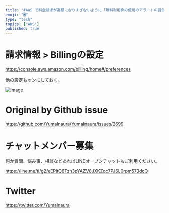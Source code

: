 ```yaml
---
title: "#AWS で料金請求が高額になりすぎないように「無料利用枠の使用のアラートの受信」をオンにする"
emoji: "🖥"
type: "tech"
topics: ["AWS"]
published: true
---
```


# 請求情報 > Billingの設定

https://console.aws.amazon.com/billing/home#/preferences

他の設定もオンにしておく。

![image](https://user-images.githubusercontent.com/13635059/68537057-62c64380-03a1-11ea-9a4b-ed7cf2e7ed79.png)


# Original by Github issue

https://github.com/YumaInaura/YumaInaura/issues/2699








<!-- Update From Qiita API -->

# チャットメンバー募集


何か質問、悩み事、相談などあればLINEオープンチャットもご利用ください。

https://line.me/ti/g2/eEPltQ6Tzh3pYAZV8JXKZqc7PJ6L0rpm573dcQ





# Twitter


https://twitter.com/YumaInaura


<!-- Update From Qiita API -->



